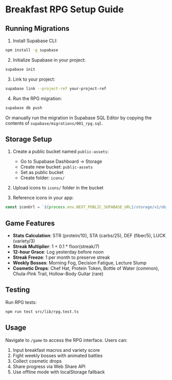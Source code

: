 # Breakfast RPG Setup Guide

## Running Migrations

1. Install Supabase CLI:
```bash
npm install -g supabase
```

2. Initialize Supabase in your project:
```bash
supabase init
```

3. Link to your project:
```bash
supabase link --project-ref your-project-ref
```

4. Run the RPG migration:
```bash
supabase db push
```

Or manually run the migration in Supabase SQL Editor by copying the contents of `supabase/migrations/001_rpg.sql`.

## Storage Setup

1. Create a public bucket named `public-assets`:
   - Go to Supabase Dashboard → Storage
   - Create new bucket: `public-assets`
   - Set as public bucket
   - Create folder: `icons/`

2. Upload icons to `icons/` folder in the bucket

3. Reference icons in your app:
```typescript
const iconUrl = `${process.env.NEXT_PUBLIC_SUPABASE_URL}/storage/v1/object/public/public-assets/icons/chef-hat.png`
```

## Game Features

- **Stats Calculation**: STR (protein/10), STA (carbs/25), DEF (fiber/5), LUCK (variety/3)
- **Streak Multiplier**: 1 + 0.1 * floor(streak/7)
- **12-hour Grace**: Log yesterday before noon
- **Streak Freeze**: 1 per month to preserve streak
- **Weekly Bosses**: Morning Fog, Decision Fatigue, Lecture Slump
- **Cosmetic Drops**: Chef Hat, Protein Token, Bottle of Water (common), Chula-Pink Trail, Hollow-Body Guitar (rare)

## Testing

Run RPG tests:
```bash
npm run test src/lib/rpg.test.ts
```

## Usage

Navigate to `/game` to access the RPG interface. Users can:
1. Input breakfast macros and variety score
2. Fight weekly bosses with animated battles
3. Collect cosmetic drops
4. Share progress via Web Share API
5. Use offline mode with localStorage fallback
